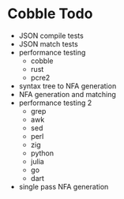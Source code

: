 # Cobble Todo
* JSON compile tests
* JSON match tests
* performance testing
  * cobble
  * rust
  * pcre2
* syntax tree to NFA generation
* NFA generation and matching
* performance testing 2
  * grep
  * awk
  * sed
  * perl
  * zig
  * python
  * julia
  * go
  * dart
* single pass NFA generation